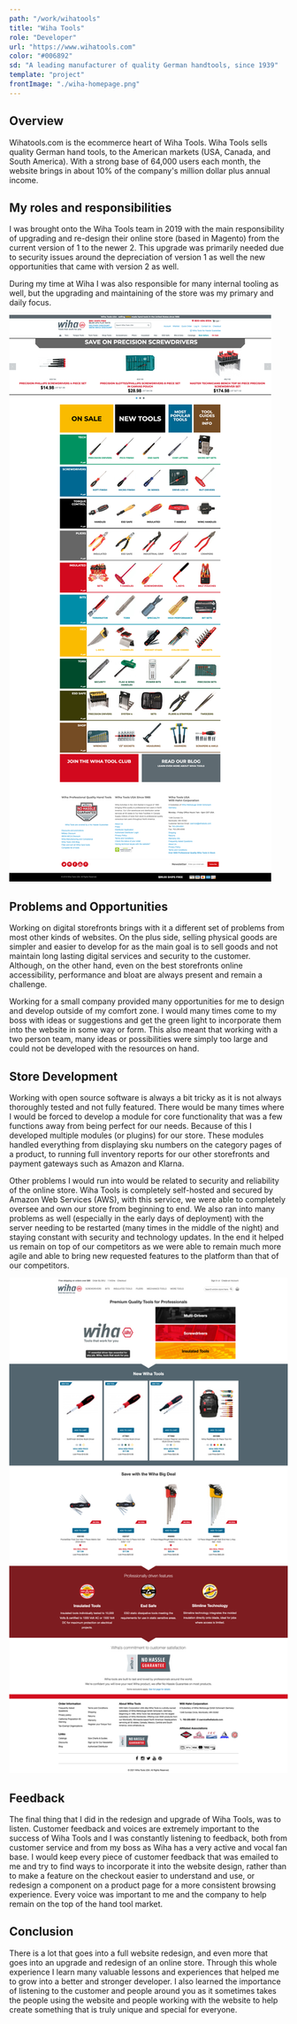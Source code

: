 ```yaml
---
path: "/work/wihatools"
title: "Wiha Tools"
role: "Developer"
url: "https://www.wihatools.com"
color: "#006892"
sd: "A leading manufacturer of quality German handtools, since 1939"
template: "project"
frontImage: "./wiha-homepage.png"
---
```


## Overview

Wihatools.com is the ecommerce heart of Wiha Tools. Wiha Tools sells quality German hand tools, to the American markets (USA, Canada, and South America). With a strong base of 64,000 users each month, the website brings in about 10% of the company's million dollar plus annual income.

## My roles and responsibilities

I was brought onto the Wiha Tools team in 2019 with the main responsibility of upgrading and re-design their online store (based in Magento) from the current version of 1 to the newer 2. This upgrade was primarily needed due to security issues around the depreciation of version 1 as well the new opportunities that came with version 2 as well.

During my time at Wiha I was also responsible for many internal tooling as well, but the upgrading and maintaining of the store was my primary and daily focus.

![Original version of wihatools.com using Magento 1](./wihatools-original.png)

## Problems and Opportunities

Working on digital storefronts brings with it a different set of problems from most other kinds of websites. On the plus side, selling physical goods are simpler and easier to develop for as the main goal is to sell goods and not maintain long lasting digital services and security to the customer. Although, on the other hand, even on the best storefronts online accessibility, performance and bloat are always present and remain a challenge.

Working for a small company provided many opportunities for me to design and develop outside of my comfort zone. I would many times come to my boss with ideas or suggestions and get the green light to incorporate them into the website in some way or form. This also meant that working with a two person team, many ideas or possibilities were simply too large and could not be developed with the resources on hand.

## Store Development

Working with open source software is always a bit tricky as it is not always thoroughly tested and not fully featured. There would be many times where I would be forced to develop a module for core functionality that was a few functions away from being perfect for our needs. Because of this I developed multiple modules (or plugins) for our store. These modules handled everything from displaying sku numbers on the category pages of a product, to running full inventory reports for our other storefronts and payment gateways such as Amazon and Klarna.

Other problems I would run into would be related to security and reliability of the online store. Wiha Tools is completely self-hosted and secured by Amazon Web Services (AWS), with this service, we were able to completely oversee and own our store from beginning to end. We also ran into many problems as well (especially in the early days of deployment) with the server needing to be restarted (many times in the middle of the night) and staying constant with security and technology updates. In the end it helped us remain on top of our competitors as we were able to remain much more agile and able to bring new requested features to the platform than that of our competitors.

![Current version of wihatools.com featuring the updated Magento 2 framework and design](./wihatools-current.png)

## Feedback

The final thing that I did in the redesign and upgrade of Wiha Tools, was to listen. Customer feedback and voices are extremely important to the success of Wiha Tools and I was constantly listening to feedback, both from customer service and from my boss as Wiha has a very active and vocal fan base. I would keep every piece of customer feedback that was emailed to me and try to find ways to incorporate it into the website design, rather than to make a feature on the checkout easier to understand and use, or redesign a component on a product page for a more consistent browsing experience. Every voice was important to me and the company to help remain on the top of the hand tool market.

## Conclusion

There is a lot that goes into a full website redesign, and even more that goes into an upgrade and redesign of an online store. Through this whole experience I learn many valuable lessons and experiences that helped me to grow into a better and stronger developer. I also learned the importance of listening to the customer and people around you as it sometimes takes the people using the website and people working with the website to help create something that is truly unique and special for everyone.
